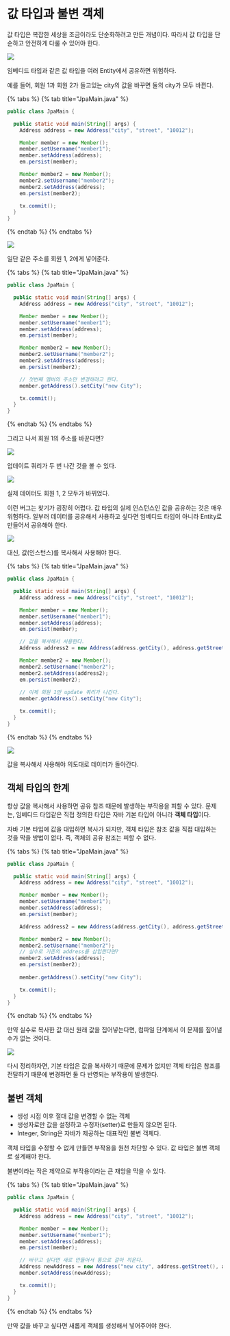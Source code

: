# 값 타입과 불변 객체

값 타입은 복잡한 세상을 조금이라도 단순화하려고 만든 개념이다. 따라서 값 타입을 단순하고 안전하게 다룰 수 있어야 한다.

![](../../.gitbook/assets/kimyounghan-orm-jpa/09/screenshot%202021-03-31%20오후%208.37.46.png)

임베디드 타입과 같은 값 타입을 여러 Entity에서 공유하면 위험하다.

예를 들어, 회원 1과 회원 2가 들고있는 city의 값을 바꾸면 둘의 city가 모두 바뀐다.

{% tabs %} {% tab title="JpaMain.java" %}

```java
public class JpaMain {

  public static void main(String[] args) {
    Address address = new Address("city", "street", "10012");

    Member member = new Member();
    member.setUsername("member1");
    member.setAddress(address);
    em.persist(member);

    Member member2 = new Member();
    member2.setUsername("member2");
    member2.setAddress(address);
    em.persist(member2);

    tx.commit();
  }
}
```

{% endtab %} {% endtabs %}

![](../../.gitbook/assets/kimyounghan-orm-jpa/09/screenshot%202021-03-31%20오후%209.11.26.png)

일단 같은 주소를 회원 1, 2에게 넣어준다.

{% tabs %} {% tab title="JpaMain.java" %}

```java
public class JpaMain {

  public static void main(String[] args) {
    Address address = new Address("city", "street", "10012");

    Member member = new Member();
    member.setUsername("member1");
    member.setAddress(address);
    em.persist(member);

    Member member2 = new Member();
    member2.setUsername("member2");
    member2.setAddress(address);
    em.persist(member2);

    // 첫번째 멤버의 주소만 변경하려고 한다.
    member.getAddress().setCity("new City");

    tx.commit();
  }
}
```

{% endtab %} {% endtabs %}

그리고 나서 회원 1의 주소를 바꾼다면?

![](../../.gitbook/assets/kimyounghan-orm-jpa/09/screenshot%202021-03-31%20오후%209.15.10.png)

업데이트 쿼리가 두 번 나간 것을 볼 수 있다.

![](../../.gitbook/assets/kimyounghan-orm-jpa/09/screenshot%202021-03-31%20오후%209.14.39.png)

실제 데이터도 회원 1, 2 모두가 바뀌었다.

이런 버그는 찾기가 굉장히 어렵다. 값 타입의 실제 인스턴스인 값을 공유하는 것은 매우 위험하다. 일부러 데이터를 공유해서 사용하고 싶다면 임베디드 타입이 아니라 Entity로 만들어서 공유해야 한다.

![](../../.gitbook/assets/kimyounghan-orm-jpa/09/screenshot%202021-03-31%20오후%208.37.50.png)

대신, 값(인스턴스)를 복사해서 사용해야 한다.

{% tabs %} {% tab title="JpaMain.java" %}

```java
public class JpaMain {

  public static void main(String[] args) {
    Address address = new Address("city", "street", "10012");

    Member member = new Member();
    member.setUsername("member1");
    member.setAddress(address);
    em.persist(member);

    // 값을 복사해서 사용한다.
    Address address2 = new Address(address.getCity(), address.getStreet(), address.getZipcode());

    Member member2 = new Member();
    member2.setUsername("member2");
    member2.setAddress(address2);
    em.persist(member2);
    
    // 이제 회원 1만 update 쿼리가 나간다.
    member.getAddress().setCity("new City");

    tx.commit();
  }
}
```

{% endtab %} {% endtabs %}

![](../../.gitbook/assets/kimyounghan-orm-jpa/09/screenshot%202021-03-31%20오후%209.19.16.png)

값을 복사해서 사용해야 의도대로 데이터가 돌아간다.

## 객체 타입의 한계

항상 값을 복사해서 사용하면 공유 참조 때문에 발생하는 부작용을 피할 수 있다. 문제는, 임베디드 타입같은 직접 정의한 타입은 자바 기본 타입이 아니라 **객체 타입**이다.

자바 기본 타입에 값을 대입하면 복사가 되지만, 객체 타입은 참조 값을 직접 대입하는 것을 막을 방법이 없다. 즉, 객체의 공유 참조는 피할 수 없다.

{% tabs %} {% tab title="JpaMain.java" %}

```java
public class JpaMain {

  public static void main(String[] args) {
    Address address = new Address("city", "street", "10012");

    Member member = new Member();
    member.setUsername("member1");
    member.setAddress(address);
    em.persist(member);

    Address address2 = new Address(address.getCity(), address.getStreet(), address.getZipcode());

    Member member2 = new Member();
    member2.setUsername("member2");
    // 실수로 기존의 address를 삽입한다면?
    member2.setAddress(address);
    em.persist(member2);
    
    member.getAddress().setCity("new City");

    tx.commit();
  }
}
```

{% endtab %} {% endtabs %}

만약 실수로 복사한 값 대신 원래 값을 집어넣는다면, 컴파일 단계에서 이 문제를 짚어낼 수가 없는 것이다.

![](../../.gitbook/assets/kimyounghan-orm-jpa/09/screenshot%202021-03-31%20오후%209.25.32.png)

다시 정리하자면, 기본 타입은 값을 복사하기 때문에 문제가 없지만 객체 타입은 참조를 전달하기 때문에 변경하면 둘 다 반영되는 부작용이 발생한다. 

## 불변 객체

- 생성 시점 이후 절대 값을 변경할 수 없는 객체
- 생성자로만 값을 설정하고 수정자(setter)로 만들지 않으면 된다.
- Integer, String은 자바가 제공하는 대표적인 불변 객체다.

객체 타입을 수정할 수 없게 만들면 부작용을 원천 차단할 수 있다. 값 타입은 불변 객체로 설계해야 한다.

불변이라는 작은 제약으로 부작용이라는 큰 재앙을 막을 수 있다.

{% tabs %} {% tab title="JpaMain.java" %}

```java
public class JpaMain {

  public static void main(String[] args) {
    Address address = new Address("city", "street", "10012");

    Member member = new Member();
    member.setUsername("member1");
    member.setAddress(address);
    em.persist(member);

    // 바꾸고 싶다면 새로 만들어서 통으로 갈아 끼운다.
    Address newAddress = new Address("new city", address.getStreet(), address.getZipcode());
    member.setAddress(newAddress);

    tx.commit();
  }
}
```

{% endtab %} {% endtabs %}

만약 값을 바꾸고 싶다면 새롭게 객체를 생성해서 넣어주어야 한다.